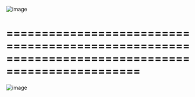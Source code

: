 ![image](https://github.com/JMBoulos12/CSS/assets/65892342/068ce4f9-32bd-41a7-a253-e6c0be91b672)

=================================================================================================
==========================

![image](https://github.com/JMBoulos12/CSS/assets/65892342/a27654e4-115d-43fd-9519-d4a005469928)
